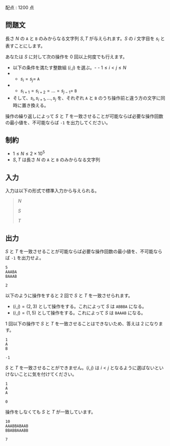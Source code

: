 配点 : $1200$ 点

## 問題文

長さ $N$ の `A` と `B` のみからなる文字列 $S,T$ が与えられます。$S$ の $i$ 文字目を $s_i$ と表すことにします。

あなたは $S$ に対して次の操作を $0$ 回以上何度でも行えます。

- 以下の条件を満たす整数組 $(i,j)$ を選ぶ。-   - $1 \leq i \lt j \leq N$
-   - $s_i = s_j =$ `A`
-   - $s_{i+1} = s_{i+2} = \ldots = s_{j-1} =$ `B`
- そして、$s_i,s_{i+1},\ldots,s_j$ を、それぞれ `A` と `B` のうち操作前と違う方の文字に同時に置き換える。

操作の繰り返しによって $S$ と $T$ を一致させることが可能ならば必要な操作回数の最小値を、不可能ならば `-1` を出力してください。

## 制約

- $1 \leq N \leq 2 \times 10^5$
- $S,T$ は長さ $N$ の `A` と `B` のみからなる文字列

## 入力

入力は以下の形式で標準入力から与えられる。

> $N$
> 
> $S$
> 
> $T$

## 出力

$S$ と $T$ を一致させることが可能ならば必要な操作回数の最小値を、不可能ならば `-1` を出力せよ。

```input1
5
AAABA
BAAAB
```

```output1
2
```

以下のように操作をすると $2$ 回で $S$ と $T$ を一致させられます。

- $(i,j)=(2,3)$ として操作をする。これによって $S$ は `ABBBA` になる。
- $(i,j)=(1,5)$ として操作をする。これによって $S$ は `BAAAB` になる。

$1$ 回以下の操作で $S$ と $T$ を一致させることはできないため、答えは $2$ になります。

```input2
1
A
B
```

```output2
-1
```

$S$ と $T$ を一致させることができません。$(i,j)$ は $i \lt j$ となるように選ばないといけないことに気を付けてください。

```input3
1
A
A
```

```output3
0
```

操作をしなくても $S$ と $T$ が一致しています。

```input4
10
AAABBABAAB
BBABBAAABB
```

```output4
7
```